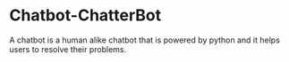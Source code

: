 # Chatbot-ChatterBot
A chatbot is a human alike chatbot that is powered by python and it helps users to resolve their problems.
